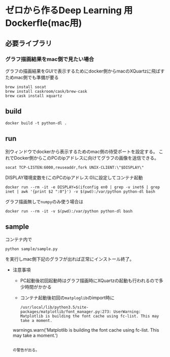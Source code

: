 # ゼロから作るDeep Learning 用 Dockerfle(mac用)

## 必要ライブラリ

### グラフ描画結果をmac側で見たい場合

グラフの描画結果をGUIで表示するためにdocker側からmacのXQuartzに飛ばすためmac側でも準備が要る

```
brew install socat
brew install caskroom/cask/brew-cask
brew cask install xquartz
```

## build

```
docker build -t python-dl .
```

## run

別ウィンドウでdockerから表示するためのmac側の待受ポートを設定する。
これでDocker側からこのPCのipアドレスに向けてグラフの画像を送信できる。
```
socat TCP-LISTEN:6000,reuseaddr,fork UNIX-CLIENT:\"$DISPLAY\"
```

DISPLAY環境変数を(このPCのipアドレス:0)に設定してコンテナ起動
```
docker run --rm -it -e DISPLAY=$(ifconfig en0 | grep -v inet6 | grep inet | awk '{print $2 ":0"}') -v $(pwd):/var/python python-dl bash
```

グラフ描画無しで`numpy`のみ使う場合は
```
docker run --rm -it -v $(pwd):/var/python python-dl bash
```

## sample

コンテナ内で

```
python sample/sample.py
```

を実行しmac側下記のグラフが出れば正常にインストール終了。

- 注意事項
  - PC起動後初回起動時はグラフ描画時にXQuartzの起動も行われるので多少時間がかかる
  - コンテナ起動後初回の`matploglib`のimport時に

    ```
    /usr/local/lib/python3.5/site-packages/matplotlib/font_manager.py:273: UserWarning: Matplotlib is building the font cache using fc-list. This may take a moment.
  warnings.warn('Matplotlib is building the font cache using fc-list. This may take a moment.')
    ```

    の警告が出る。

